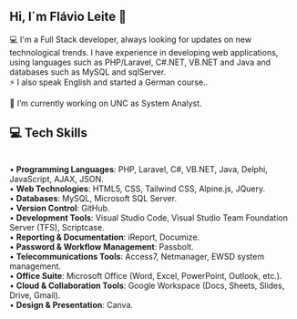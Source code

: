 ## Hi, I´m Flávio Leite 👋


💻 I'm a Full Stack developer, always looking for updates on new technological trends. I have experience in developing web applications, using languages ​​such as PHP/Laravel, C#.NET, VB.NET and Java and databases such as MySQL and sqlServer. <br>
⚡ I also speak English and started a German course..

🔭 I’m currently working on UNC as System Analyst.
<br>
<h2>💻 Tech Skills </h2><br>
•	<b>Programming Languages</b>: PHP, Laravel, C#, VB.NET, Java, Delphi, JavaScript, AJAX, JSON.<br>
•	<b>Web Technologies</b>: HTML5, CSS, Tailwind CSS, Alpine.js, JQuery.<br>
•	<b>Databases</b>: MySQL, Microsoft SQL Server.<br>
•	<b>Version Control</b>: GitHub.<br>
•	<b>Development Tools</b>: Visual Studio Code, Visual Studio Team Foundation Server (TFS), Scriptcase.<br>
•	<b>Reporting & Documentation</b>: iReport, Documize.<br>
•	<b>Password & Workflow Management</b>: Passbolt.<br>
•	<b>Telecommunications Tools</b>: Access7, Netmanager, EWSD system management.<br>
•	<b>Office Suite</b>: Microsoft Office (Word, Excel, PowerPoint, Outlook, etc.).<br>
•	<b>Cloud & Collaboration Tools</b>: Google Workspace (Docs, Sheets, Slides, Drive, Gmail).<br>
•	<b>Design & Presentation</b>: Canva.

<!--
**FlavioSilveiraLeite/FlavioSilveiraLeite** is a ✨ _special_ ✨ repository because its `README.md` (this file) appears on your GitHub profile.

Here are some ideas to get you started:

- 🔭 I’m currently working on ...
- 🌱 I’m currently learning ...
- 👯 I’m looking to collaborate on ...
- 🤔 I’m looking for help with ...
- 💬 Ask me about ...
- 📫 How to reach me: ...
- 😄 Pronouns: ...
- ⚡ Fun fact: ...
-->
